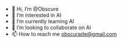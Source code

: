 - 👋 Hi, I’m @Obscure
- 👀 I’m interested in AI
- 🌱 I’m currently learning AI
- 💞️ I’m looking to collaborate on AI
- 📫 How to reach me obscurade@gmail.com

<!---
Obscure-glitch/Obscure-glitch is a ✨ special ✨ repository because its `README.md` (this file) appears on your GitHub profile.
You can click the Preview link to take a look at your changes.
--->
